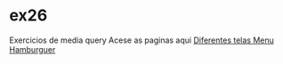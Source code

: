 # ex26
Exercicios de media query 
Acese as paginas aqui
<a href="https://alessandraromualdo.github.io/ex26/mq004/">Diferentes telas </a>
<a href="https://alessandraromualdo.github.io/ex26/mq005/">Menu Hamburguer </a>
